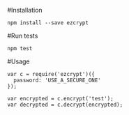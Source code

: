 #Installation

`npm install --save ezcrypt`

#Run tests

`npm test`

#Usage

```
var c = require('ezcrypt')({
  password: 'USE_A_SECURE_ONE'
});

var encrypted = c.encrypt('test');
var decrypted = c.decrypt(encrypted);
```
